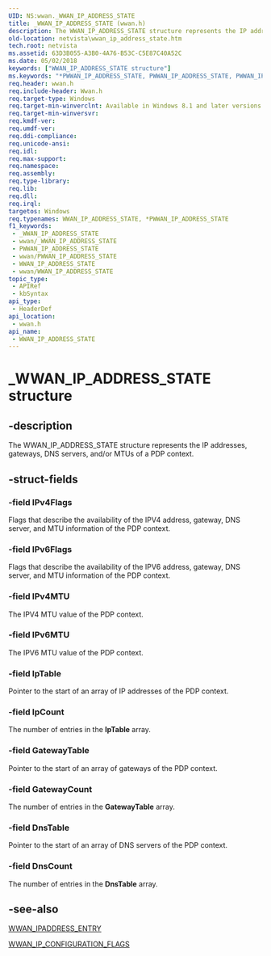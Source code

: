 ```yaml
---
UID: NS:wwan._WWAN_IP_ADDRESS_STATE
title: _WWAN_IP_ADDRESS_STATE (wwan.h)
description: The WWAN_IP_ADDRESS_STATE structure represents the IP addresses, gateways, DNS servers, and/or MTUs of a PDP context.
old-location: netvista\wwan_ip_address_state.htm
tech.root: netvista
ms.assetid: 63D3B055-A3B0-4A76-B53C-C5E87C40A52C
ms.date: 05/02/2018
keywords: ["WWAN_IP_ADDRESS_STATE structure"]
ms.keywords: "*PWWAN_IP_ADDRESS_STATE, PWWAN_IP_ADDRESS_STATE, PWWAN_IP_ADDRESS_STATE structure pointer [Network Drivers Starting with Windows Vista], WWAN_IP_ADDRESS_STATE, WWAN_IP_ADDRESS_STATE structure [Network Drivers Starting with Windows Vista], _WWAN_IP_ADDRESS_STATE, netvista.wwan_ip_address_state, wwan/PWWAN_IP_ADDRESS_STATE, wwan/WWAN_IP_ADDRESS_STATE"
req.header: wwan.h
req.include-header: Wwan.h
req.target-type: Windows
req.target-min-winverclnt: Available in Windows 8.1 and later versions of Windows.
req.target-min-winversvr: 
req.kmdf-ver: 
req.umdf-ver: 
req.ddi-compliance: 
req.unicode-ansi: 
req.idl: 
req.max-support: 
req.namespace: 
req.assembly: 
req.type-library: 
req.lib: 
req.dll: 
req.irql: 
targetos: Windows
req.typenames: WWAN_IP_ADDRESS_STATE, *PWWAN_IP_ADDRESS_STATE
f1_keywords:
 - _WWAN_IP_ADDRESS_STATE
 - wwan/_WWAN_IP_ADDRESS_STATE
 - PWWAN_IP_ADDRESS_STATE
 - wwan/PWWAN_IP_ADDRESS_STATE
 - WWAN_IP_ADDRESS_STATE
 - wwan/WWAN_IP_ADDRESS_STATE
topic_type:
 - APIRef
 - kbSyntax
api_type:
 - HeaderDef
api_location:
 - wwan.h
api_name:
 - WWAN_IP_ADDRESS_STATE
---
```


# _WWAN_IP_ADDRESS_STATE structure


## -description

The WWAN_IP_ADDRESS_STATE structure represents the IP addresses, gateways, DNS servers, and/or MTUs of a PDP context.

## -struct-fields

### -field IPv4Flags

Flags that describe  the availability of the IPV4 address, gateway, DNS server, and MTU information of the PDP context.

### -field IPv6Flags

Flags that describe the availability of the IPV6 address, gateway, DNS server, and MTU information of the PDP context.

### -field IPv4MTU

The IPV4 MTU value of the PDP context.

### -field IPv6MTU

The IPV6 MTU value of the PDP context.

### -field IpTable

Pointer to the start of an array of IP addresses of the PDP context.

### -field IpCount

The number of entries in the <b>IpTable</b> array.

### -field GatewayTable

Pointer to the start of an array of gateways of the PDP context.

### -field GatewayCount

The number of entries in the <b>GatewayTable</b> array.

### -field DnsTable

Pointer to the start of an array of DNS servers of the PDP context.

### -field DnsCount

The number of entries in the <b>DnsTable</b> array.

## -see-also

<a href="https://docs.microsoft.com/windows-hardware/drivers/ddi/wwan/ns-wwan-_wwan_ipaddress_entry">WWAN_IPADDRESS_ENTRY</a>



<a href="https://docs.microsoft.com/windows-hardware/drivers/ddi/wwan/ns-wwan-wwan_ip_configuration_flags">WWAN_IP_CONFIGURATION_FLAGS</a>

